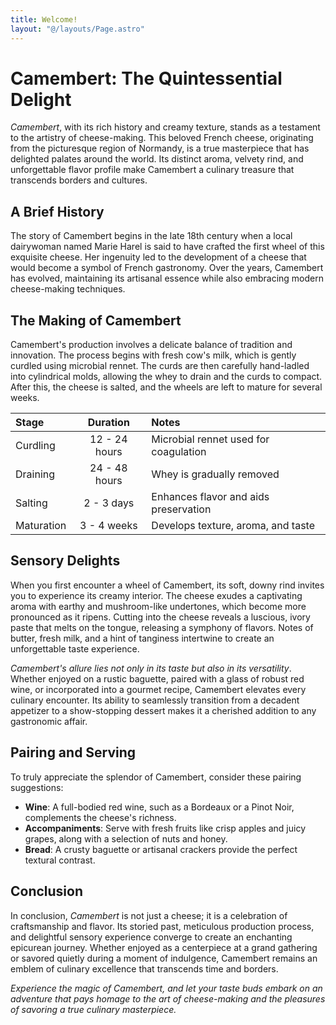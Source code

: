 ```yaml
---
title: Welcome!
layout: "@/layouts/Page.astro"
---
```


# Camembert: The Quintessential Delight

*Camembert*, with its rich history and creamy texture, stands as a testament to the artistry of cheese-making. This beloved French cheese, originating from the picturesque region of Normandy, is a true masterpiece that has delighted palates around the world. Its distinct aroma, velvety rind, and unforgettable flavor profile make Camembert a culinary treasure that transcends borders and cultures.

## A Brief History

The story of Camembert begins in the late 18th century when a local dairywoman named Marie Harel is said to have crafted the first wheel of this exquisite cheese. Her ingenuity led to the development of a cheese that would become a symbol of French gastronomy. Over the years, Camembert has evolved, maintaining its artisanal essence while also embracing modern cheese-making techniques.

## The Making of Camembert

Camembert's production involves a delicate balance of tradition and innovation. The process begins with fresh cow's milk, which is gently curdled using microbial rennet. The curds are then carefully hand-ladled into cylindrical molds, allowing the whey to drain and the curds to compact. After this, the cheese is salted, and the wheels are left to mature for several weeks.

| Stage         | Duration         | Notes                                  |
|:--------------|:----------------:|:---------------------------------------|
| Curdling      | 12 - 24 hours    | Microbial rennet used for coagulation   |
| Draining      | 24 - 48 hours    | Whey is gradually removed              |
| Salting       | 2 - 3 days       | Enhances flavor and aids preservation |
| Maturation    | 3 - 4 weeks      | Develops texture, aroma, and taste     |

## Sensory Delights

When you first encounter a wheel of Camembert, its soft, downy rind invites you to experience its creamy interior. The cheese exudes a captivating aroma with earthy and mushroom-like undertones, which become more pronounced as it ripens. Cutting into the cheese reveals a luscious, ivory paste that melts on the tongue, releasing a symphony of flavors. Notes of butter, fresh milk, and a hint of tanginess intertwine to create an unforgettable taste experience.

*Camembert's allure lies not only in its taste but also in its versatility*. Whether enjoyed on a rustic baguette, paired with a glass of robust red wine, or incorporated into a gourmet recipe, Camembert elevates every culinary encounter. Its ability to seamlessly transition from a decadent appetizer to a show-stopping dessert makes it a cherished addition to any gastronomic affair.

## Pairing and Serving

To truly appreciate the splendor of Camembert, consider these pairing suggestions:

- **Wine**: A full-bodied red wine, such as a Bordeaux or a Pinot Noir, complements the cheese's richness.
- **Accompaniments**: Serve with fresh fruits like crisp apples and juicy grapes, along with a selection of nuts and honey.
- **Bread**: A crusty baguette or artisanal crackers provide the perfect textural contrast.

## Conclusion

In conclusion, *Camembert* is not just a cheese; it is a celebration of craftsmanship and flavor. Its storied past, meticulous production process, and delightful sensory experience converge to create an enchanting epicurean journey. Whether enjoyed as a centerpiece at a grand gathering or savored quietly during a moment of indulgence, Camembert remains an emblem of culinary excellence that transcends time and borders.

*Experience the magic of Camembert, and let your taste buds embark on an adventure that pays homage to the art of cheese-making and the pleasures of savoring a true culinary masterpiece.*